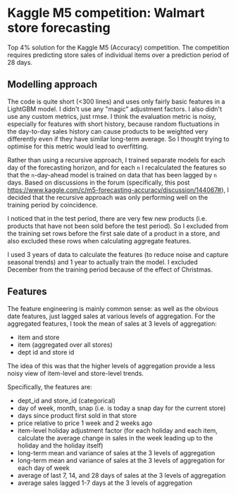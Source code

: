 # Kaggle M5 competition: Walmart store forecasting

Top 4% solution for the Kaggle M5 (Accuracy) competition. The competition requires predicting store sales of individual
items over a prediction period of 28 days.

## Modelling approach

The code is quite short (<300 lines) and uses only fairly basic features in a LightGBM model. I didn't use any "magic" adjustment
factors. I also didn't use any custom metrics, just rmse. I think the evaluation metric is noisy, especially for features 
with short history, because random fluctuations in the day-to-day sales history can cause products to be weighted very 
differently even if they have similar long-term average. So I thought trying to optimise for this metric would lead to 
overfitting.

Rather than using a recursive approach, I trained separate models for each day of the forecasting horizon, and for each `n` I recalculated the features 
so that the `n`-day-ahead model is trained on data that has been lagged by `n` days. Based on discussions in the forum (specifically, 
this post https://www.kaggle.com/c/m5-forecasting-accuracy/discussion/144067#),
I decided that the recursive approach was only performing well on the training period by coincidence.

I noticed that in the test period, there are very few new products (i.e. products that have not been sold 
before the test period). So I excluded from the training set rows before the first sale date of a product in a 
store, and also excluded these rows when calculating aggregate features.

I used 3 years of data to calculate the features (to reduce noise and capture seasonal trends) and 1 year to actually 
train the model. I excluded December from the training period because of the effect of Christmas.

## Features 

The feature engineering is mainly common sense: as well as the obvious date features, just lagged sales at various 
levels of aggregation. For the aggregated features, I took the mean of sales at 3 levels of aggregation:
 - item and store
 - item (aggregated over all stores)
 - dept id and store id
 
 The idea of this was that the higher levels of aggregation provide a less noisy view of item-level and store-level trends.

Specifically, the features are:
 - dept_id and store_id (categorical)
 - day of week, month, snap (i.e. is today a snap day for the current store)
 - days since product first sold in that store
 - price relative to price 1 week and 2 weeks ago
 - item-level holiday adjustment factor (for each holiday and each item, calculate the average change in sales in the week
 leading up to the holiday and the holiday itself)
 - long-term mean and variance of sales at the 3 levels of aggregation
 - long-term mean and variance of sales at the 3 levels of aggregation for each day of week
 - average of last 7, 14, and 28 days of sales at the 3 levels of aggregation
 - average sales lagged 1-7 days at the 3 levels of aggregation
 